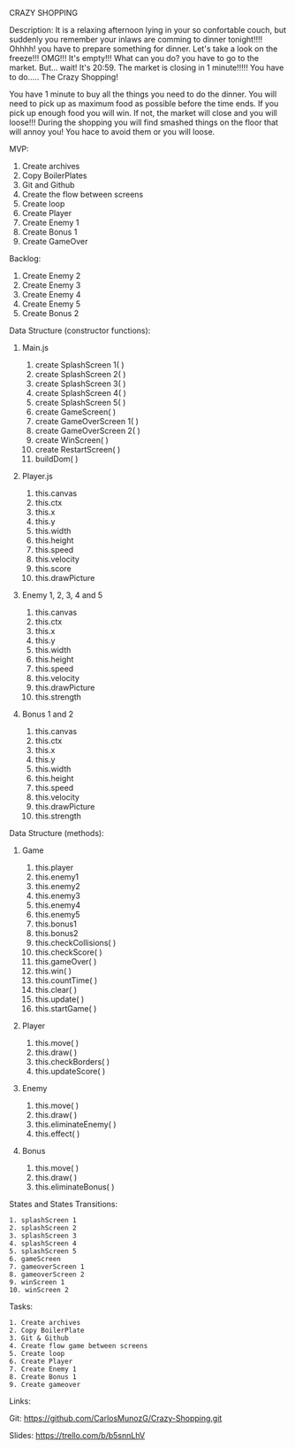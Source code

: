 
CRAZY SHOPPING

Description:
It is a relaxing afternoon lying in your so confortable couch, but suddenly you remember your inlaws are comming to dinner tonight!!!! Ohhhh! you have to prepare something for dinner. 
Let's take a look on the freeze!!! OMG!!! It's empty!!! What can you do? you have to go to the market. But... wait! It's 20:59. The market is closing in 1 minute!!!!! You have to do..... The Crazy Shopping! 

You have 1 minute to buy all the things you need to do the dinner. You will need to pick up as maximum food as possible before the time ends. If you pick up enough food you will win. If not, the market will close and you will loose!!! 
During the shopping you will find smashed things on the floor that will annoy you! You hace to avoid them or you will loose.

MVP:
1. Create archives
2. Copy BoilerPlates
3. Git and Github
4. Create the flow between screens
5. Create loop
6. Create Player
7. Create Enemy 1
8. Create Bonus 1
9. Create GameOver

Backlog:
1. Create Enemy 2
2. Create Enemy 3
3. Create Enemy 4
4. Create Enemy 5
5. Create Bonus 2

Data Structure (constructor functions):
1. Main.js
    1. create SplashScreen 1( )
    2. create SplashScreen 2( )
    3. create SplashScreen 3( )
    4. create SplashScreen 4( )
    5. create SplashScreen 5( )
    6. create GameScreen( )
    7. create GameOverScreen 1( )
    8. create GameOverScreen 2( )
    9. create WinScreen( )
    10. create RestartScreen( )
    11. buildDom( )
    
2. Player.js
    1. this.canvas
    2. this.ctx
    3. this.x
    4. this.y
    5. this.width
    6. this.height
    7. this.speed
    8. this.velocity
    9. this.score
    10. this.drawPicture

3. Enemy 1, 2, 3, 4 and 5
    1. this.canvas
    2. this.ctx
    3. this.x
    4. this.y
    5. this.width
    6. this.height
    7. this.speed
    8. this.velocity
    9. this.drawPicture
    10. this.strength

4. Bonus 1 and 2
    1. this.canvas
    2. this.ctx
    3. this.x
    4. this.y
    5. this.width
    6. this.height
    7. this.speed
    8. this.velocity
    9. this.drawPicture
    10. this.strength

Data Structure (methods):
1. Game
    1. this.player
    2. this.enemy1
    3. this.enemy2
    4. this.enemy3
    5. this.enemy4
    6. this.enemy5
    7. this.bonus1
    8. this.bonus2
    9. this.checkCollisions( )
    10. this.checkScore( )
    11. this.gameOver( )
    12. this.win( )
    13. this.countTime( )
    14. this.clear( )
    15. this.update( )
    16. this.startGame( )
   
2. Player
    1. this.move( )
    2. this.draw( )
    3. this.checkBorders( )
    4. this.updateScore( )

3. Enemy
    1. this.move( )
    2. this.draw( )
    3. this.eliminateEnemy( )
    4. this.effect( )
    
4. Bonus
    1. this.move( )
    2. this.draw( )
    3. this.eliminateBonus( )
    

States and States Transitions:

    1. splashScreen 1
    2. splashScreen 2
    3. splashScreen 3
    4. splashScreen 4
    5. splashScreen 5
    6. gameScreen
    7. gameoverScreen 1
    8. gameoverScreen 2
    9. winScreen 1
    10. winScreen 2
    
Tasks:

    1. Create archives
    2. Copy BoilerPlate
    3. Git & Github
    4. Create flow game between screens
    5. Create loop
    6. Create Player
    7. Create Enemy 1
    8. Create Bonus 1
    9. Create gameover
    
Links: 
    
Git:
    https://github.com/CarlosMunozG/Crazy-Shopping.git

Slides:
    https://trello.com/b/b5snnLhV
    
